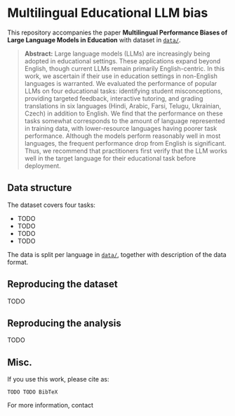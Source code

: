 # Multilingual Educational LLM bias

This repository accompanies the paper **Multilingual Performance Biases of Large Language Models in Education** with dataset in [`data/`](data/).

> **Abstract:**
> Large language models (LLMs) are increasingly being adopted in educational settings.
These applications expand beyond English, though current LLMs remain primarily English-centric.
In this work, we ascertain if their use in education settings in non-English languages is warranted. We evaluated the performance of popular LLMs on four educational tasks: identifying student misconceptions, providing targeted feedback, interactive tutoring, and grading translations in six languages (Hindi, Arabic, Farsi, Telugu, Ukrainian, Czech) in addition to English.
We find that the performance on these tasks somewhat corresponds to the amount of language represented in training data, with lower-resource languages having poorer task performance.
Although the models perform reasonably well in most languages, the frequent performance drop from English is significant.
Thus, we recommend that practitioners first verify that the LLM works well in the target language for their educational task before deployment.

## Data structure

The dataset covers four tasks:
- TODO
- TODO
- TODO
- TODO

The data is split per language in [`data/`](data/), together with description of the data format.

## Reproducing the dataset

TODO

## Reproducing the analysis

TODO

## Misc.

If you use this work, please cite as:

```
TODO TODO BibTeX
```

For more information, contact 
